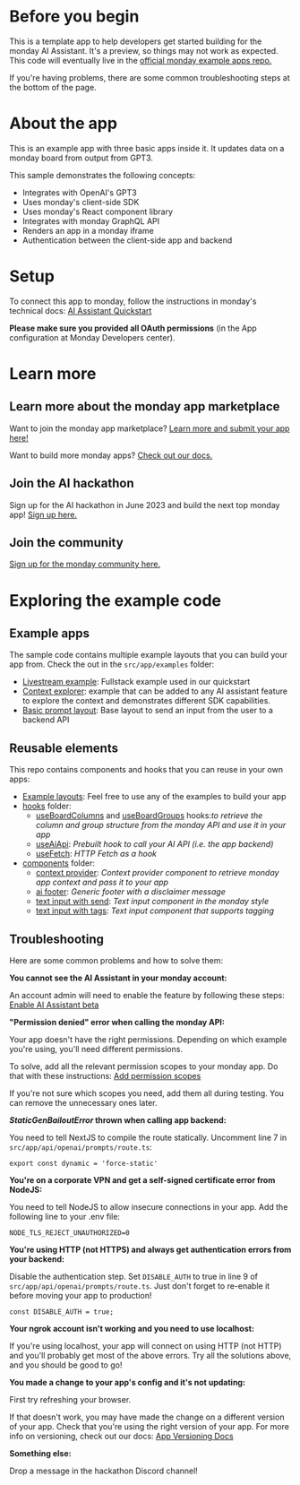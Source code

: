 # Before you begin

This is a template app to help developers get started building for the monday AI Assistant. It's a preview, so things may not work as expected. This code will eventually live in the [official monday example apps repo.](https://github.com/mondaycom/welcome-apps/)

If you're having problems, there are some common troubleshooting steps at the bottom of the page. 

# About the app

This is an example app with three basic apps inside it. It updates data on a monday board from output from GPT3. 

This sample demonstrates the following concepts: 
- Integrates with OpenAI's GPT3
- Uses monday's client-side SDK
- Uses monday's React component library
- Integrates with monday GraphQL API
- Renders an app in a monday iframe
- Authentication between the client-side app and backend

# Setup

To connect this app to monday, follow the instructions in monday's technical docs: [AI Assistant Quickstart](https://developer.monday.com/apps/docs/quickstart-for-ai-assistant) 

<b>Please make sure you provided all OAuth permissions</b> (in the App configuration at Monday Developers center).

# Learn more

## Learn more about the monday app marketplace

Want to join the monday app marketplace? [Learn more and submit your app here!](https://monday.com/appdeveloper)

Want to build more monday apps? [Check out our docs.](https://developer.monday.com/apps/docs/intro)

## Join the AI hackathon

Sign up for the AI hackathon in June 2023 and build the next top monday app! [Sign up here.](https://lablab.ai/event/monday-ai-app-hackathon)

## Join the community

[Sign up for the monday community here.](https://community.monday.com)

# Exploring the example code

## Example apps

The sample code contains multiple example layouts that you can build your app from. Check the out in the `src/app/examples` folder: 
- [Livestream example](https://github.com/yuhgto/monday-ai-prompt-template/blob/main/src/examples/livestream-example/final-code.tsx): Fullstack example used in our quickstart
- [Context explorer](https://github.com/yuhgto/monday-ai-prompt-template/blob/main/src/examples/context-explorer/context-explorer-example.js): example that can be added to any AI assistant feature to explore the context and demonstrates different SDK capabilities. 
- [Basic prompt layout](https://github.com/yuhgto/monday-ai-prompt-template/blob/main/src/examples/basic-prompt-layout/prompt-layout.tsx): Base layout to send an input from the user to a backend API

## Reusable elements

This repo contains components and hooks that you can reuse in your own apps: 
- [Example layouts](https://github.com/yuhgto/monday-ai-prompt-template/tree/main/src/examples): Feel free to use any of the examples to build your app
- [hooks](https://github.com/yuhgto/monday-ai-prompt-template/tree/main/src/hooks) folder:
    - [useBoardColumns](https://github.com/yuhgto/monday-ai-prompt-template/blob/main/src/hooks/useBoardColumns.ts) and [useBoardGroups](https://github.com/yuhgto/monday-ai-prompt-template/blob/main/src/hooks/useBoardGroups.ts) hooks:_to retrieve the column and group structure from the monday API and use it in your app_
    - [useAiApi](https://github.com/yuhgto/monday-ai-prompt-template/blob/main/src/hooks/useAiApi.ts): _Prebuilt hook to call your AI API (i.e. the app backend)_
    - [useFetch](https://github.com/yuhgto/monday-ai-prompt-template/blob/main/src/hooks/useFetch.ts): _HTTP Fetch as a hook_
- [components](https://github.com/yuhgto/monday-ai-prompt-template/tree/main/src/components) folder:
    - [context provider](https://github.com/yuhgto/monday-ai-prompt-template/tree/main/src/components/context-provider): _Context provider component to retrieve monday app context and pass it to your app_
    - [ai footer](https://github.com/yuhgto/monday-ai-prompt-template/tree/main/src/components/ai-footer): _Generic footer with a disclaimer message_
    - [text input with send](https://github.com/yuhgto/monday-ai-prompt-template/tree/main/src/components/text-input-with-send): _Text input component in the monday style_
    - [text input with tags](https://github.com/yuhgto/monday-ai-prompt-template/tree/main/src/components/text-input-with-tags): _Text input component that supports tagging_

## Troubleshooting

Here are some common problems and how to solve them: 

**You cannot see the AI Assistant in your monday account:**

An account admin will need to enable the feature by following these steps: [Enable AI Assistant beta](https://developer.monday.com/apps/docs/quickstart-for-ai-assistant#enable-the-ai-assistant-beta)

**"Permission denied" error when calling the monday API:**

Your app doesn't have the right permissions. Depending on which example you're using, you'll need different permissions. 

To solve, add all the relevant permission scopes to your monday app. Do that with these instructions: [Add permission scopes](https://developer.monday.com/apps/docs/manage#define-app-permission-scopes)

If you're not sure which scopes you need, add them all during testing. You can remove the unnecessary ones later. 

**_StaticGenBailoutError_ thrown when calling app backend:**

You need to tell NextJS to compile the route statically. Uncomment line 7 in `src/app/api/openai/prompts/route.ts`:
```
export const dynamic = 'force-static'
```

**You're on a corporate VPN and get a self-signed certificate error from NodeJS:**

You need to tell NodeJS to allow insecure connections in your app. Add the following line to your .env file: 
```
NODE_TLS_REJECT_UNAUTHORIZED=0
```

**You're using HTTP (not HTTPS) and always get authentication errors from your backend:**

Disable the authentication step. Set `DISABLE_AUTH` to true in line 9 of `src/app/api/openai/prompts/route.ts`. Just don't forget to re-enable it before moving your app to production!
```
const DISABLE_AUTH = true;
```

**Your ngrok account isn't working and you need to use localhost:**

If you're using localhost, your app will connect on using HTTP (not HTTP) and you'll probably get most of the above errors. Try all the solutions above, and you should be good to go!

**You made a change to your app's config and it's not updating:**

First try refreshing your browser. 

If that doesn't work, you may have made the change on a different version of your app. Check that you're using the right version of your app. For more info on versioning, check out our docs: [App Versioning Docs](https://developer.monday.com/apps/docs/versioning)

**Something else:**

Drop a message in the hackathon Discord channel!